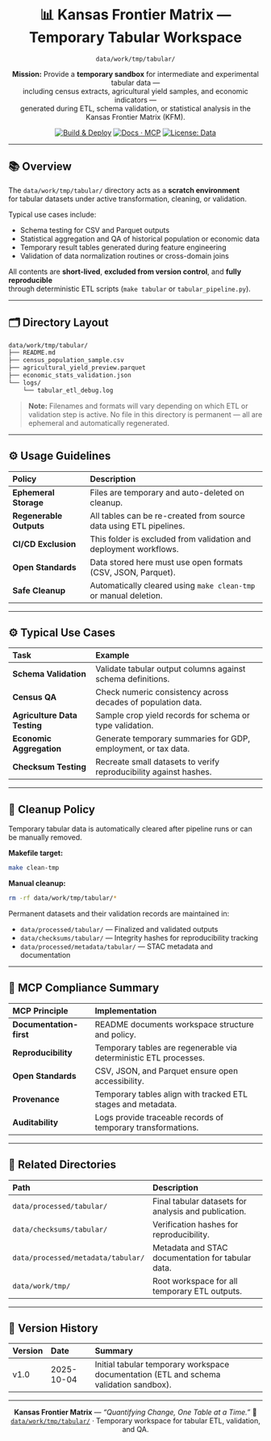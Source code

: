 <div align="center">

# 📊 Kansas Frontier Matrix — Temporary Tabular Workspace  
`data/work/tmp/tabular/`

**Mission:** Provide a **temporary sandbox** for intermediate and experimental tabular data —  
including census extracts, agricultural yield samples, and economic indicators —  
generated during ETL, schema validation, or statistical analysis in the Kansas Frontier Matrix (KFM).

[![Build & Deploy](https://github.com/bartytime4life/Kansas-Frontier-Matrix/actions/workflows/site.yml/badge.svg)](../../../../../.github/workflows/site.yml)
[![Docs · MCP](https://img.shields.io/badge/Docs-MCP-blue)](../../../../../docs/)
[![License: Data](https://img.shields.io/badge/License-CC--BY%204.0-green)](../../../../../LICENSE)

</div>

---

## 📚 Overview

The `data/work/tmp/tabular/` directory acts as a **scratch environment**  
for tabular datasets under active transformation, cleaning, or validation.  

Typical use cases include:
- Schema testing for CSV and Parquet outputs  
- Statistical aggregation and QA of historical population or economic data  
- Temporary result tables generated during feature engineering  
- Validation of data normalization routines or cross-domain joins  

All contents are **short-lived**, **excluded from version control**, and **fully reproducible**  
through deterministic ETL scripts (`make tabular` or `tabular_pipeline.py`).

---

## 🗂️ Directory Layout

```bash
data/work/tmp/tabular/
├── README.md
├── census_population_sample.csv
├── agricultural_yield_preview.parquet
├── economic_stats_validation.json
└── logs/
    └── tabular_etl_debug.log
````

> **Note:** Filenames and formats will vary depending on which ETL or validation step is active.
> No file in this directory is permanent — all are ephemeral and automatically regenerated.

---

## ⚙️ Usage Guidelines

| Policy                  | Description                                                        |
| :---------------------- | :----------------------------------------------------------------- |
| **Ephemeral Storage**   | Files are temporary and auto-deleted on cleanup.                   |
| **Regenerable Outputs** | All tables can be re-created from source data using ETL pipelines. |
| **CI/CD Exclusion**     | This folder is excluded from validation and deployment workflows.  |
| **Open Standards**      | Data stored here must use open formats (CSV, JSON, Parquet).       |
| **Safe Cleanup**        | Automatically cleared using `make clean-tmp` or manual deletion.   |

---

## ⚙️ Typical Use Cases

| Task                         | Example                                                           |
| :--------------------------- | :---------------------------------------------------------------- |
| **Schema Validation**        | Validate tabular output columns against schema definitions.       |
| **Census QA**                | Check numeric consistency across decades of population data.      |
| **Agriculture Data Testing** | Sample crop yield records for schema or type validation.          |
| **Economic Aggregation**     | Generate temporary summaries for GDP, employment, or tax data.    |
| **Checksum Testing**         | Recreate small datasets to verify reproducibility against hashes. |

---

## 🧹 Cleanup Policy

Temporary tabular data is automatically cleared after pipeline runs or can be manually removed.

**Makefile target:**

```bash
make clean-tmp
```

**Manual cleanup:**

```bash
rm -rf data/work/tmp/tabular/*
```

Permanent datasets and their validation records are maintained in:

* `data/processed/tabular/` — Finalized and validated outputs
* `data/checksums/tabular/` — Integrity hashes for reproducibility tracking
* `data/processed/metadata/tabular/` — STAC metadata and documentation

---

## 🧠 MCP Compliance Summary

| MCP Principle           | Implementation                                                    |
| :---------------------- | :---------------------------------------------------------------- |
| **Documentation-first** | README documents workspace structure and policy.                  |
| **Reproducibility**     | Temporary tables are regenerable via deterministic ETL processes. |
| **Open Standards**      | CSV, JSON, and Parquet ensure open accessibility.                 |
| **Provenance**          | Temporary tables align with tracked ETL stages and metadata.      |
| **Auditability**        | Logs provide traceable records of temporary transformations.      |

---

## 📎 Related Directories

| Path                               | Description                                          |
| :--------------------------------- | :--------------------------------------------------- |
| `data/processed/tabular/`          | Final tabular datasets for analysis and publication. |
| `data/checksums/tabular/`          | Verification hashes for reproducibility.             |
| `data/processed/metadata/tabular/` | Metadata and STAC documentation for tabular data.    |
| `data/work/tmp/`                   | Root workspace for all temporary ETL outputs.        |

---

## 📅 Version History

| Version | Date       | Summary                                                                                |
| :------ | :--------- | :------------------------------------------------------------------------------------- |
| v1.0    | 2025-10-04 | Initial tabular temporary workspace documentation (ETL and schema validation sandbox). |

---

<div align="center">

**Kansas Frontier Matrix** — *“Quantifying Change, One Table at a Time.”*
📍 [`data/work/tmp/tabular/`](.) · Temporary workspace for tabular ETL, validation, and QA.

</div>
